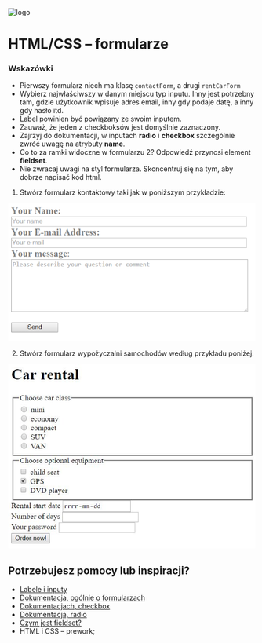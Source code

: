 <img alt="logo" src="http://coderslab.pl/svg/logo-coderslab.svg" width="400">

# HTML/CSS &ndash; formularze

### Wskazówki
* Pierwszy formularz niech ma klasę ```contactForm```, a drugi ```rentCarForm```
* Wybierz najwłaściwszy w danym miejscu typ inputu. Inny jest potrzebny tam, gdzie użytkownik wpisuje adres email, inny gdy podaje datę, a inny gdy hasło itd.
* Label powinien być powiązany ze swoim inputem.
* Zauważ, że jeden z checkboksów jest domyślnie zaznaczony.
* Zajrzyj do dokumentacji, w inputach **radio** i **checkbox** szczególnie zwróć uwagę na atrybuty **name**.
* Co to za ramki widoczne w formularzu 2? Odpowiedź przynosi element **fieldset**.
* Nie zwracaj uwagi na styl formularza. Skoncentruj się na tym, aby dobrze napisać kod html.


1. Stwórz formularz kontaktowy taki jak w poniższym przykładzie:

  ![Simple form](images/form1.png)

2. Stwórz formularz wypożyczalni samochodów według przykładu poniżej:

  ![Car rental](images/form2.png)



## Potrzebujesz pomocy lub inspiracji?
* [Labele i inputy](https://developer.mozilla.org/en-US/docs/Web/HTML/Element/label)
* [Dokumentacja, ogólnie o formularzach](https://developer.mozilla.org/en-US/docs/Web/HTML/Element/form)
* [Dokumentacjach, checkbox](https://developer.mozilla.org/en-US/docs/Web/HTML/Element/input/checkbox)
* [Dokumentacja, radio](https://developer.mozilla.org/en-US/docs/Web/HTML/Element/input/radio)
* [Czym jest fieldset?](https://developer.mozilla.org/en-US/docs/Web/HTML/Element/label)
* HTML i CSS &ndash; prework;
